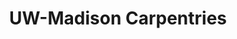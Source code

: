 ---
layout: page
title: UW-Madison Carpentries
description: The University of Wisconsin-Madison has a long-standing relationship with the Carpentries, a global organization of researchers who volunteer their time and effort to create workshops that teach software engineering and data analysis skills to other researchers. The local community of workshop instructors, helpers, and lesson developers includes research support staff from across campus, faculty members, and graduate students.
img: assets/img/TheCarpentries-260x300.jpg
redirect: https://datascience.wisc.edu/uw-madison-carpentries-community/
importance: 3
category: work
---